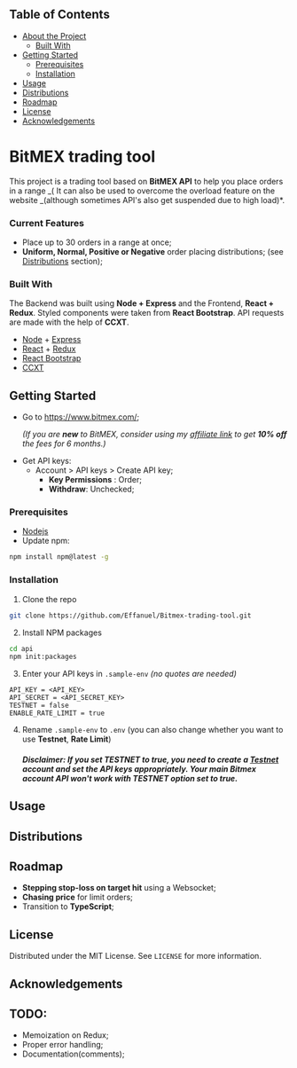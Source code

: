 ## Table of Contents

- [About the Project](#about-the-project)
  - [Built With](#built-with)
- [Getting Started](#getting-started)
  - [Prerequisites](#prerequisites)
  - [Installation](#installation)
- [Usage](#usage)
- [Distributions](#distributions)
- [Roadmap](#roadmap)
- [License](#license)
- [Acknowledgements](#acknowledgements)

# BitMEX trading tool

This project is a trading tool based on **BitMEX API** to help you place orders in a range _( It can also be used to overcome the overload feature on the website _(although sometimes API's also get suspended due to high load)\*.

### Current Features

- Place up to 30 orders in a range at once;
- **Uniform, Normal, Positive or Negative** order placing distributions; (see [Distributions](#distributions) section);

### Built With

The Backend was built using **Node + Express** and the Frontend, **React + Redux**. Styled components were taken from **React Bootstrap**. API requests are made with the help of **CCXT**.

- [Node](https://nodejs.org/en/) + [Express](https://expressjs.com/)
- [React](https://reactjs.org/) + [Redux](https://redux.js.org/)
- [React Bootstrap](https://react-bootstrap.github.io/)
- [CCXT](https://github.com/ccxt/ccxt)

<!-- GETTING STARTED -->

## Getting Started

- Go to https://www.bitmex.com/;

  _(If you are **new** to BitMEX, consider using my [affiliate link](https://www.bitmex.com/register/yjssSB) to get **10% off** the fees for 6 months.)_

* Get API keys:
  - Account > API keys > Create API key;
    - **Key Permissions** : Order;
    - **Withdraw**: Unchecked;

### Prerequisites

- [Nodejs](https://nodejs.org/en/download/)
- Update npm:

```sh
npm install npm@latest -g
```

### Installation

1. Clone the repo

```sh
git clone https://github.com/Effanuel/Bitmex-trading-tool.git
```

2. Install NPM packages

```sh
cd api
npm init:packages
```

3. Enter your API keys in `.sample-env` _(no quotes are needed)_

```
API_KEY = <API_KEY>
API_SECRET = <API_SECRET_KEY>
TESTNET = false
ENABLE_RATE_LIMIT = true
```

4. Rename `.sample-env` to `.env` (you can also change whether you want to use **Testnet**, **Rate Limit**)

   ##### Disclaimer: If you set TESTNET to true, you need to create a [Testnet](https://testnet.bitmex.com/) account and set the API keys appropriately. Your main Bitmex account API won't work with TESTNET option set to true.

<!-- USAGE EXAMPLES -->

## Usage

<!-- ROADMAP -->

## Distributions

## Roadmap

- **Stepping stop-loss on target hit** using a Websocket;
- **Chasing price** for limit orders;
- Transition to **TypeScript**;

<!-- LICENSE -->

## License

Distributed under the MIT License. See `LICENSE` for more information.

<!-- ACKNOWLEDGEMENTS -->

## Acknowledgements

## TODO:

- Memoization on Redux;
- Proper error handling;
- Documentation(comments);
